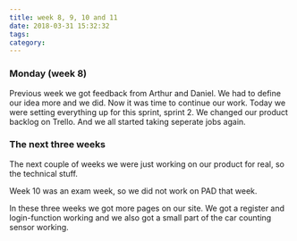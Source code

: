 ```yaml
---
title: week 8, 9, 10 and 11
date: 2018-03-31 15:32:32
tags:
category:
---
```


### Monday (week 8)
Previous week we got feedback from Arthur and Daniel. We had to define our idea more and we did. Now it was time to continue our work. Today we were setting everything up for this sprint, sprint 2. We changed our product backlog on Trello. And we all started taking seperate jobs again.

### The next three weeks
The next couple of weeks we were just working on our product for real, so the technical stuff.

Week 10 was an exam week, so we did not work on PAD that week.

In these three weeks we got more pages on our site. We got a register and login-function working and we also got a small part of the car counting sensor working.